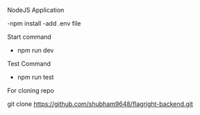 NodeJS Application

-npm install
-add .env file


Start command
- npm run dev

Test Command
- npm run test

For cloning repo

git clone https://github.com/shubham9648/flagright-backend.git

